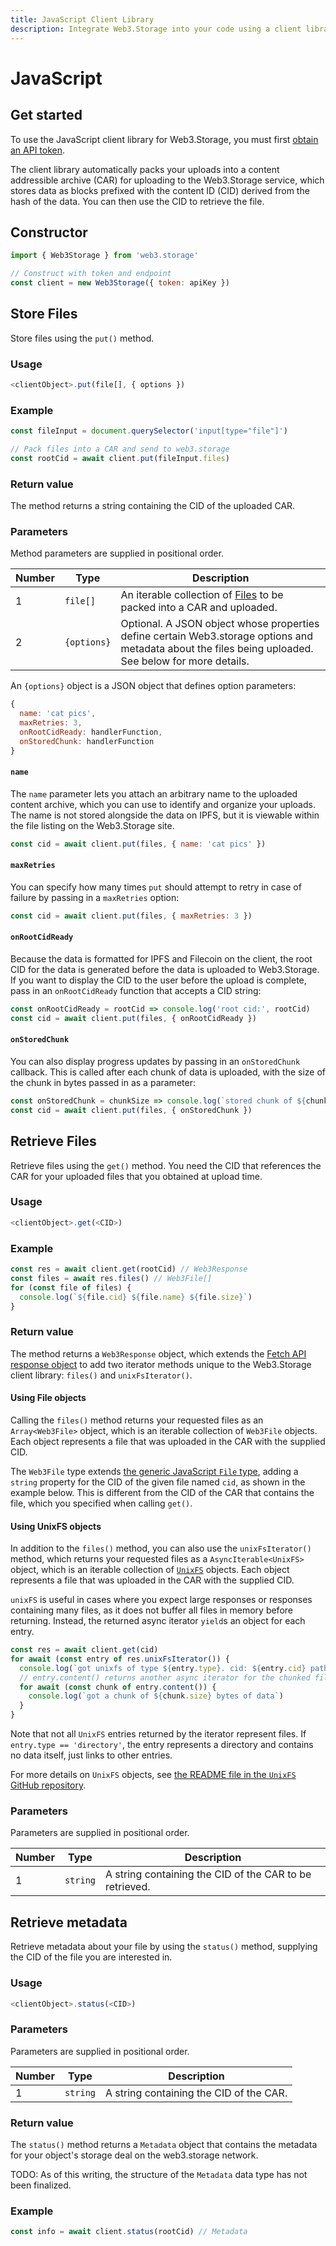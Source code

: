 ```yaml
---
title: JavaScript Client Library
description: Integrate Web3.Storage into your code using a client library for your programming language.
---
```


# JavaScript

## Get started

To use the JavaScript client library for Web3.Storage, you must first [obtain an API token](../how-tos/regenerate-api-key.md).

The client library automatically packs your uploads into a content addressible archive (CAR) for uploading to the Web3.Storage service, which stores data as blocks prefixed with the content ID (CID) derived from the hash of the data. You can then use the CID to retrieve the file.

## Constructor

```javascript
import { Web3Storage } from 'web3.storage'

// Construct with token and endpoint
const client = new Web3Storage({ token: apiKey })
```

## Store Files

Store files using the `put()` method.

### Usage

```javascript
<clientObject>.put(file[], { options })
```

### Example

```javascript
const fileInput = document.querySelector('input[type="file"]')

// Pack files into a CAR and send to web3.storage
const rootCid = await client.put(fileInput.files)
```

### Return value

The method returns a string containing the CID of the uploaded CAR.

### Parameters

Method parameters are supplied in positional order.

| Number | Type | Description |
| ------ | ---- | ----------- |
| 1 | `file[]` | An iterable collection of [Files](https://developer.mozilla.org/en-US/docs/Web/API/File) to be packed into a CAR and uploaded. |
| 2 | `{options}` | Optional. A JSON object whose properties define certain Web3.storage options and metadata about the files being uploaded. See below for more details. |

An `{options}` object is a JSON object that defines option parameters:

```js
{
  name: 'cat pics',
  maxRetries: 3,
  onRootCidReady: handlerFunction,
  onStoredChunk: handlerFunction
}
```

#### `name`

The `name` parameter lets you attach an arbitrary name to the uploaded content archive, which you can use to identify and organize your uploads. The name is not stored alongside the data on IPFS, but it is viewable within the file listing on the Web3.Storage site.

```js
const cid = await client.put(files, { name: 'cat pics' })
```

#### `maxRetries`

You can specify how many times `put` should attempt to retry in case of failure by passing in a `maxRetries` option:

```js
const cid = await client.put(files, { maxRetries: 3 })
```

#### `onRootCidReady`

Because the data is formatted for IPFS and Filecoin on the client, the root CID for the data is generated before the data is uploaded to Web3.Storage. If you want to display the CID to the user before the upload is complete, pass in an `onRootCidReady` function that accepts a CID string:

```js
const onRootCidReady = rootCid => console.log('root cid:', rootCid)
const cid = await client.put(files, { onRootCidReady })
```

#### `onStoredChunk`

You can also display progress updates by passing in an `onStoredChunk` callback. This is called after each chunk of data is uploaded, with the size of the chunk in bytes passed in as a parameter:

```js
const onStoredChunk = chunkSize => console.log(`stored chunk of ${chunkSize} bytes`)
const cid = await client.put(files, { onStoredChunk })
```

## Retrieve Files

Retrieve files using the `get()` method. You need the CID that references the CAR for your uploaded files that you obtained at upload time.

### Usage

```javascript
<clientObject>.get(<CID>)
```

### Example

```javascript
const res = await client.get(rootCid) // Web3Response
const files = await res.files() // Web3File[]
for (const file of files) {
  console.log(`${file.cid} ${file.name} ${file.size}`)
}
```

### Return value

The method returns a `Web3Response` object, which extends the [Fetch API response object](https://developer.mozilla.org/en-US/docs/Web/API/Response) to add two iterator methods unique to the Web3.Storage client library: `files()` and `unixFsIterator()`.

#### Using File objects

Calling the `files()` method returns your requested files as an `Array<Web3File>` object, which is an iterable collection of `Web3File` objects. Each object represents a file that was uploaded in the CAR with the supplied CID.

The `Web3File` type extends [the generic JavaScript `File` type](https://developer.mozilla.org/en-US/docs/Web/API/File), adding a `string` property for the CID of the given file named `cid`, as shown in the example below. This is different from the CID of the CAR that contains the file, which you specified when calling `get()`.

#### Using UnixFS objects

In addition to the `files()` method, you can also use the `unixFsIterator()` method, which returns your requested files as a  `AsyncIterable<UnixFS>` object, which is an iterable collection of [`UnixFS`](https://github.com/ipfs/js-ipfs-unixfs/blob/master/packages/ipfs-unixfs/README.md) objects. Each object represents a file that was uploaded in the CAR with the supplied CID.

`unixFS` is useful in cases where you expect large responses or responses containing many files, as it does not buffer all files in memory before returning. Instead, the returned async iterator `yield`s an object for each entry.

```js
const res = await client.get(cid)
for await (const entry of res.unixFsIterator()) {
  console.log(`got unixfs of type ${entry.type}. cid: ${entry.cid} path: ${entry.path}`)
  // entry.content() returns another async iterator for the chunked file contents
  for await (const chunk of entry.content()) {
    console.log(`got a chunk of ${chunk.size} bytes of data`)
  }
}
```

Note that not all `UnixFS` entries returned by the iterator represent files. If `entry.type == 'directory'`, the entry represents a directory and contains no data itself, just links to other entries.

For more details on `UnixFS` objects, see [the README file in the `UnixFS` GitHub repository](https://github.com/ipfs/js-ipfs-unixfs/blob/master/packages/ipfs-unixfs/README.md).

### Parameters

Parameters are supplied in positional order.

| Number | Type | Description |
| ------ | ---- | ----------- |
| 1 | `string` | A string containing the CID of the CAR to be retrieved. |

## Retrieve metadata

Retrieve metadata about your file by using the `status()` method, supplying the CID of the file you are interested in.

### Usage

```javascript
<clientObject>.status(<CID>)
```

### Parameters

Parameters are supplied in positional order.

| Number | Type | Description |
| ------ | ---- | ----------- |
| 1 | `string` | A string containing the CID of the CAR. |

### Return value

The `status()` method returns a `Metadata` object that contains the metadata for your object's storage deal on the web3.storage network.

TODO: As of this writing, the structure of the `Metadata` data type has not been finalized.

### Example

```javascript
const info = await client.status(rootCid) // Metadata
```
